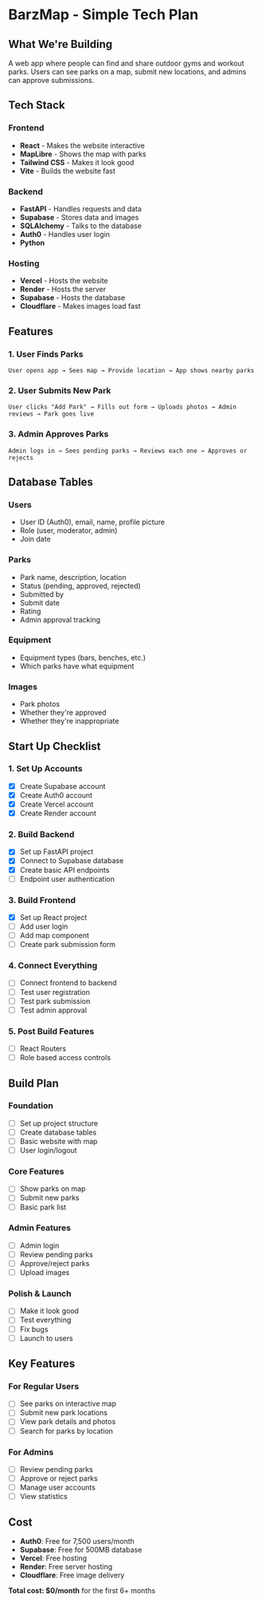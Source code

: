 # BarzMap - Simple Tech Plan

## What We're Building
A web app where people can find and share outdoor gyms and workout parks. Users can see parks on a map, submit new locations, and admins can approve submissions.

## Tech Stack

### Frontend
- **React** - Makes the website interactive
- **MapLibre** - Shows the map with parks
- **Tailwind CSS** - Makes it look good
- **Vite** - Builds the website fast

### Backend
- **FastAPI** - Handles requests and data
- **Supabase** - Stores data and images
- **SQLAlchemy** - Talks to the database
- **Auth0** - Handles user login
- **Python**

### Hosting
- **Vercel** - Hosts the website
- **Render** - Hosts the server
- **Supabase** - Hosts the database
- **Cloudflare** - Makes images load fast

## Features

### 1. User Finds Parks
```
User opens app → Sees map → Provide location → App shows nearby parks
```

### 2. User Submits New Park
```
User clicks "Add Park" → Fills out form → Uploads photos → Admin reviews → Park goes live
```

### 3. Admin Approves Parks
```
Admin logs in → Sees pending parks → Reviews each one → Approves or rejects
```

## Database Tables

### Users
- User ID (Auth0), email, name, profile picture
- Role (user, moderator, admin)
- Join date

### Parks
- Park name, description, location
- Status (pending, approved, rejected)
- Submitted by
- Submit date
- Rating
- Admin approval tracking

### Equipment
- Equipment types (bars, benches, etc.)
- Which parks have what equipment

### Images
- Park photos
- Whether they're approved
- Whether they're inappropriate

## Start Up Checklist

### 1. Set Up Accounts
- [X] Create Supabase account
- [X] Create Auth0 account
- [X] Create Vercel account
- [X] Create Render account

### 2. Build Backend
- [X] Set up FastAPI project
- [X] Connect to Supabase database
- [X] Create basic API endpoints
- [ ] Endpoint user authentication

### 3. Build Frontend
- [X] Set up React project
- [ ] Add user login
- [ ] Add map component
- [ ] Create park submission form

### 4. Connect Everything
- [ ] Connect frontend to backend
- [ ] Test user registration
- [ ] Test park submission
- [ ] Test admin approval

### 5. Post Build Features
- [ ] React Routers
- [ ] Role based access controls

## Build Plan

### Foundation
- [ ] Set up project structure
- [ ] Create database tables
- [ ] Basic website with map
- [ ] User login/logout

### Core Features
- [ ] Show parks on map
- [ ] Submit new parks
- [ ] Basic park list

### Admin Features
- [ ] Admin login
- [ ] Review pending parks
- [ ] Approve/reject parks
- [ ] Upload images

### Polish & Launch
- [ ] Make it look good
- [ ] Test everything
- [ ] Fix bugs
- [ ] Launch to users

## Key Features

### For Regular Users
- [ ] See parks on interactive map
- [ ] Submit new park locations
- [ ] View park details and photos
- [ ] Search for parks by location

### For Admins
- [ ] Review pending parks
- [ ] Approve or reject parks
- [ ] Manage user accounts
- [ ] View statistics

## Cost
- **Auth0**: Free for 7,500 users/month
- **Supabase**: Free for 500MB database
- **Vercel**: Free hosting
- **Render**: Free server hosting
- **Cloudflare**: Free image delivery

**Total cost: $0/month** for the first 6+ months